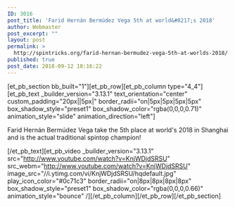 ```yaml
---
ID: 3016
post_title: 'Farid Hernán Bermúdez Vega 5th at world&#8217;s 2018'
author: Webmaster
post_excerpt: ""
layout: post
permalink: >
  http://spintricks.org/farid-hernan-bermudez-vega-5th-at-worlds-2018/
published: true
post_date: 2018-09-12 18:16:22
---
```

[et_pb_section bb_built="1"][et_pb_row][et_pb_column type="4_4"][et_pb_text _builder_version="3.13.1" text_orientation="center" custom_padding="20px||5px|" border_radii="on|5px|5px|5px|5px" box_shadow_style="preset1" box_shadow_color="rgba(0,0,0,0.71)" animation_style="slide" animation_direction="left"]

Farid Hernán Bermúdez Vega take the 5th place at world's 2018 in Shanghai and is the actual traditional spintop champion!

[/et_pb_text][et_pb_video _builder_version="3.13.1" src="http://www.youtube.com/watch?v=KnjWDjdSRSU" src_webm="http://www.youtube.com/watch?v=KnjWDjdSRSU" image_src="//i.ytimg.com/vi/KnjWDjdSRSU/hqdefault.jpg" play_icon_color="#0c71c3" border_radii="on|8px|8px|8px|8px" box_shadow_style="preset1" box_shadow_color="rgba(0,0,0,0.66)" animation_style="bounce" /][/et_pb_column][/et_pb_row][/et_pb_section]